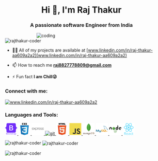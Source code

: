 
<h1 align="center">Hi 👋, I'm Raj Thakur</h1>
<h3 align="center">A passionate software Engineer from India</h3>

<img align="right" alt="coding" width="400" src="https://media3.giphy.com/media/v1.Y2lkPTc5MGI3NjExNnB0NDg3ZnJ2ZzJqNnZhOXp3aDQ3eWdpemZ5OWY2Z240bzFuaXNpYiZlcD12MV9naWZzX3NlYXJjaCZjdD1n/bGgsc5mWoryfgKBx1u/giphy.webp">

<p align="left"> <img src="https://komarev.com/ghpvc/?username=rajthakur-coder&label=Profile%20views&color=0e75b6&style=flat" alt="rajthakur-coder" /> </p>

- 👨‍💻 All of my projects are available at [www.linkedin.com/in/raj-thakur-aa609a2a2](www.linkedin.com/in/raj-thakur-aa609a2a2)

- 📫 How to reach me **raj8827778809@gmail.com**

- ⚡ Fun fact **I am Chill😜**

<h3 align="left">Connect with me:</h3>
<p align="left">
<a href="https://linkedin.com/in/www.linkedin.com/in/raj-thakur-aa609a2a2" target="blank"><img align="center" src="https://raw.githubusercontent.com/rahuldkjain/github-profile-readme-generator/master/src/images/icons/Social/linked-in-alt.svg" alt="www.linkedin.com/in/raj-thakur-aa609a2a2" height="30" width="40" /></a>
</p>

<h3 align="left">Languages and Tools:</h3>
<p align="left"> <a href="https://getbootstrap.com" target="_blank" rel="noreferrer"> <img src="https://raw.githubusercontent.com/devicons/devicon/master/icons/bootstrap/bootstrap-plain-wordmark.svg" alt="bootstrap" width="40" height="40"/> </a> <a href="https://www.w3schools.com/css/" target="_blank" rel="noreferrer"> <img src="https://raw.githubusercontent.com/devicons/devicon/master/icons/css3/css3-original-wordmark.svg" alt="css3" width="40" height="40"/> </a> <a href="https://expressjs.com" target="_blank" rel="noreferrer"> <img src="https://raw.githubusercontent.com/devicons/devicon/master/icons/express/express-original-wordmark.svg" alt="express" width="40" height="40"/> </a> <a href="https://git-scm.com/" target="_blank" rel="noreferrer"> <img src="https://www.vectorlogo.zone/logos/git-scm/git-scm-icon.svg" alt="git" width="40" height="40"/> </a> <a href="https://www.w3.org/html/" target="_blank" rel="noreferrer"> <img src="https://raw.githubusercontent.com/devicons/devicon/master/icons/html5/html5-original-wordmark.svg" alt="html5" width="40" height="40"/> </a> <a href="https://developer.mozilla.org/en-US/docs/Web/JavaScript" target="_blank" rel="noreferrer"> <img src="https://raw.githubusercontent.com/devicons/devicon/master/icons/javascript/javascript-original.svg" alt="javascript" width="40" height="40"/> </a> <a href="https://www.mongodb.com/" target="_blank" rel="noreferrer"> <img src="https://raw.githubusercontent.com/devicons/devicon/master/icons/mongodb/mongodb-original-wordmark.svg" alt="mongodb" width="40" height="40"/> </a> <a href="https://www.mysql.com/" target="_blank" rel="noreferrer"> <img src="https://raw.githubusercontent.com/devicons/devicon/master/icons/mysql/mysql-original-wordmark.svg" alt="mysql" width="40" height="40"/> </a> <a href="https://nodejs.org" target="_blank" rel="noreferrer"> <img src="https://raw.githubusercontent.com/devicons/devicon/master/icons/nodejs/nodejs-original-wordmark.svg" alt="nodejs" width="40" height="40"/> </a> <a href="https://reactjs.org/" target="_blank" rel="noreferrer"> <img src="https://raw.githubusercontent.com/devicons/devicon/master/icons/react/react-original-wordmark.svg" alt="react" width="40" height="40"/> </a> </p>

<p><img align="left" src="https://github-readme-stats.vercel.app/api/top-langs?username=rajthakur-coder&show_icons=true&locale=en&layout=compact" alt="rajthakur-coder" /></p>

<p>&nbsp;<img align="center" src="https://github-readme-stats.vercel.app/api?username=rajthakur-coder&show_icons=true&locale=en" alt="rajthakur-coder" /></p>

<p><img align="center" src="https://github-readme-streak-stats.herokuapp.com/?user=rajthakur-coder&" alt="rajthakur-coder" /></p>
